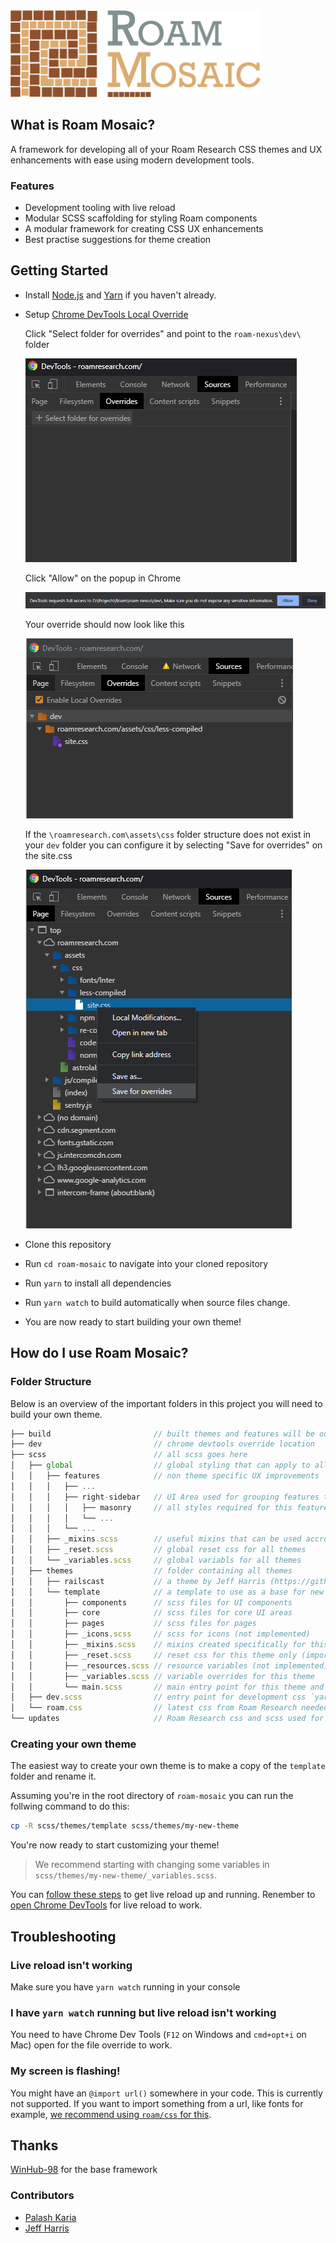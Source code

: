 <img src="img/logo_full.png?raw=true" width="400">

## What is Roam Mosaic?

A framework for developing all of your Roam Research CSS themes and UX enhancements with ease using modern development tools.

### Features

- Development tooling with live reload
- Modular SCSS scaffolding for styling Roam components
- A modular framework for creating CSS UX enhancements
- Best practise suggestions for theme creation

## Getting Started

- Install [Node.js](https://nodejs.org/) and [Yarn](https://classic.yarnpkg.com/en/docs/install/) if you haven't already.

- Setup [Chrome DevTools Local Override](https://developers.google.com/web/updates/2018/01/devtools#overrides)

  Click "Select folder for overrides" and point to the `roam-nexus\dev\` folder

  ![Screenshot of code tab](/screenshots/1_roam_nexus_chrome_overrides.png?raw=true)

  Click "Allow" on the popup in Chrome

  ![Screenshot of issues tab](/screenshots/2_roam_nexus_chrome_overrides_allow.png?raw=true)

  Your override should now look like this

  ![Screenshot issue page](/screenshots/3_roam_nexus_chrome_overrides_folder_linked.png?raw=true)

  If the `\roamresearch.com\assets\css` folder structure does not exist in your `dev` folder you can configure it by selecting "Save for overrides" on the site.css

  ![Screenshot of organization page](/screenshots/4_roam_nexus_chrome_overrides_folder_not_linked.png?raw=true)

- Clone this repository
- Run `cd roam-mosaic` to navigate into your cloned repository
- Run `yarn` to install all dependencies
- Run `yarn watch` to build automatically when source files change.
- You are now ready to start building your own theme!

## How do I use Roam Mosaic?

### Folder Structure

Below is an overview of the important folders in this project you will need to build your own theme.

```js
├── build                       // built themes and features will be output here
├── dev                         // chrome devtools override location
├── scss                        // all scss goes here
│   ├── global                  // global styling that can apply to all themes
│   │   ├── features            // non theme specific UX improvements
│   │   │   ├── ...
│   │   │   ├── right-sidebar   // UI Area used for grouping features together
│   │   │   │   ├── masonry     // all styles required for this feature
│   │   │   │   └── ...
│   │   │   └── ...
│   │   ├── _mixins.scss        // useful mixins that can be used accross all themes
│   │   ├── _reset.scss         // global reset css for all themes
│   │   └── _variables.scss     // global variabls for all themes
│   ├── themes                  // folder containing all themes
│   │   ├── railscast           // a theme by Jeff Harris (https://github.com/jmharris903)
│   │   └── template            // a template to use as a base for new themes
│   │       ├── components      // scss files for UI components
│   │       ├── core            // scss files for core UI areas
│   │       ├── pages           // scss files for pages
│   │       ├── _icons.scss     // scss for icons (not implemented)
│   │       ├── _mixins.scss    // mixins created specifically for this theme (imports global/mixins)
│   │       ├── _reset.scss     // reset css for this theme only (imports global/reset)
│   │       ├── _resources.scss // resource variables (not implemented)
│   │       ├── _variables.scss // variable overrides for this theme
│   │       └── main.scss       // main entry point for this theme and `yarn build`
│   ├── dev.scss                // entry point for development css `yarn dev`
│   └── roam.css                // latest css from Roam Research needed for override
└── updates                     // Roam Research css and scss used for change tracking
```

### Creating your own theme

The easiest way to create your own theme is to make a copy of the `template` folder and rename it.

Assuming you're in the root directory of `roam-mosaic` you can run the follwing command to do this:

```bash
cp -R scss/themes/template scss/themes/my-new-theme
```

You're now ready to start customizing your theme!

> We recommend starting with changing some variables in `scss/themes/my-new-theme/_variables.scss`.

You can [follow these steps](#getting-started) to get live reload up and running. Renember to [open Chrome DevTools](#i-have-yarn-watch-running-but-live-reload-isnt-working) for live reload to work.

## Troubleshooting

### Live reload isn't working

Make sure you have `yarn watch` running in your console

### I have `yarn watch` running but live reload isn't working

You need to have Chrome Dev Tools (`F12` on Windows and `cmd+opt+i` on Mac) open for the file override to work.

### My screen is flashing!

You might have an `@import url()` somewhere in your code. This is currently not supported.
If you want to import something from a url, like fonts for example, [we recommend using `roam/css` for this](https://youtu.be/UY-sAC2eGyI).

## Thanks

[WinHub-98](https://github.com/3lo1i/WinHub-98) for the base framework

### Contributors

- [Palash Karia](https://github.com/palashkaria)
- [Jeff Harris](https://github.com/jmharris903)
